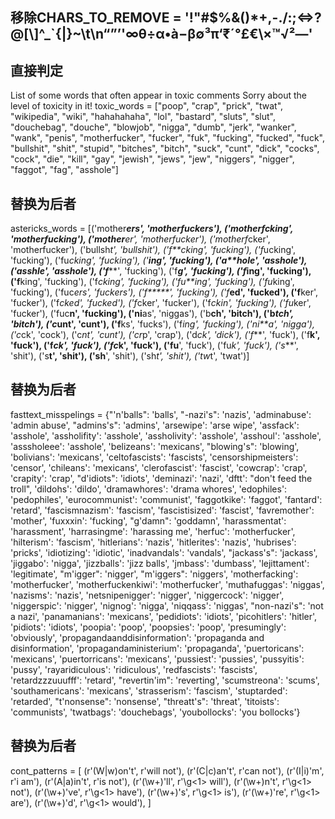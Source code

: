 ## 移除CHARS_TO_REMOVE = '!"#$%&()*+,-./:;<=>?@[\\]^_`{|}~\t\n“”’\'∞θ÷α•à−β∅³π‘₹´°£€\×™√²—'

##  直接判定
List of some words that often appear in toxic comments Sorry about the level of toxicity in it!
toxic_words = ["poop", "crap", "prick", "twat", "wikipedia", "wiki", "hahahahaha", "lol", "bastard", "sluts", "slut", "douchebag", "douche", "blowjob", "nigga", "dumb", "jerk", "wanker", "wank", "penis", "motherfucker", "fucker", "fuk", "fucking", "fucked", "fuck", "bullshit", "shit", "stupid", "bitches", "bitch", "suck", "cunt", "dick", "cocks", "cock", "die", "kill", "gay", "jewish", "jews", "jew", "niggers", "nigger", "faggot", "fag", "asshole"]



## 替换为后者
astericks_words = [('mother****ers', 'motherfuckers'), ('motherf*cking', 'motherfucking'), ('mother****er', 'motherfucker'), ('motherf*cker', 'motherfucker'), ('bullsh*t', 'bullshit'), ('f**cking', 'fucking'), ('f*ucking', 'fucking'), ('fu*cking', 'fucking'), ('****ing', 'fucking'), ('a**hole', 'asshole'), ('assh*le', 'asshole'), ('f******', 'fucking'), ('f*****g', 'fucking'), ('f***ing', 'fucking'), ('f**king', 'fucking'), ('f*cking', 'fucking'), ('fu**ing', 'fucking'), ('fu*king', 'fucking'), ('fuc*ers', 'fuckers'), ('f*****', 'fucking'), ('f***ed', 'fucked'), ('f**ker', 'fucker'), ('f*cked', 'fucked'), ('f*cker', 'fucker'), ('f*ckin', 'fucking'), ('fu*ker', 'fucker'), ('fuc**n', 'fucking'), ('ni**as', 'niggas'), ('b**ch', 'bitch'), ('b*tch', 'bitch'), ('c*unt', 'cunt'), ('f**ks', 'fucks'), ('f*ing', 'fucking'), ('ni**a', 'nigga'), ('c*ck', 'cock'), ('c*nt', 'cunt'), ('cr*p', 'crap'), ('d*ck', 'dick'), ('f***', 'fuck'), ('f**k', 'fuck'), ('f*ck', 'fuck'), ('fc*k', 'fuck'), ('fu**', 'fuck'), ('fu*k', 'fuck'), ('s***', 'shit'), ('s**t', 'shit'), ('sh**', 'shit'), ('sh*t', 'shit'), ('tw*t', 'twat')]

## 替换为后者
fasttext_misspelings = {"'n'balls": 'balls', "-nazi's": 'nazis', 'adminabuse': 'admin abuse', "admins's": 'admins', 'arsewipe': 'arse wipe', 'assfack': 'asshole', 'assholifity': 'asshole', 'assholivity': 'asshole', 'asshoul': 'asshole', 'asssholeee': 'asshole', 'belizeans': 'mexicans', "blowing's": 'blowing', 'bolivians': 'mexicans', 'celtofascists': 'fascists', 'censorshipmeisters': 'censor', 'chileans': 'mexicans', 'clerofascist': 'fascist', 'cowcrap': 'crap', 'crapity': 'crap', "d'idiots": 'idiots', 'deminazi': 'nazi', 'dftt': "don't feed the troll", 'dildohs': 'dildo', 'dramawhores': 'drama whores', 'edophiles': 'pedophiles', 'eurocommunist': 'communist', 'faggotkike': 'faggot', 'fantard': 'retard', 'fascismnazism': 'fascism', 'fascistisized': 'fascist', 'favremother': 'mother', 'fuxxxin': 'fucking', "g'damn": 'goddamn', 'harassmentat': 'harassment', 'harrasingme': 'harassing me', 'herfuc': 'motherfucker', 'hilterism': 'fascism', 'hitlerians': 'nazis', 'hitlerites': 'nazis', 'hubrises': 'pricks', 'idiotizing': 'idiotic', 'inadvandals': 'vandals', "jackass's": 'jackass', 'jiggabo': 'nigga', 'jizzballs': 'jizz balls', 'jmbass': 'dumbass', 'lejittament': 'legitimate', "m'igger": 'nigger', "m'iggers": 'niggers', 'motherfacking': 'motherfucker', 'motherfuckenkiwi': 'motherfucker', 'muthafuggas': 'niggas', 'nazisms': 'nazis', 'netsnipenigger': 'nigger', 'niggercock': 'nigger', 'niggerspic': 'nigger', 'nignog': 'nigga', 'niqqass': 'niggas', "non-nazi's": 'not a nazi', 'panamanians': 'mexicans', 'pedidiots': 'idiots', 'picohitlers': 'hitler', 'pidiots': 'idiots', 'poopia': 'poop', 'poopsies': 'poop', 'presumingly': 'obviously', 'propagandaanddisinformation': 'propaganda and disinformation', 'propagandaministerium': 'propaganda', 'puertoricans': 'mexicans', 'puertorricans': 'mexicans', 'pussiest': 'pussies', 'pussyitis': 'pussy', 'rayaridiculous': 'ridiculous', 'redfascists': 'fascists', 'retardzzzuuufff': 'retard', "revertin'im": 'reverting', 'scumstreona': 'scums', 'southamericans': 'mexicans', 'strasserism': 'fascism', 'stuptarded': 'retarded', "t'nonsense": 'nonsense', "threatt's": 'threat', 'titoists': 'communists', 'twatbags': 'douchebags', 'youbollocks': 'you bollocks'}

## 替换为后者
cont_patterns = [
    (r'(W|w)on\'t', r'will not'),
    (r'(C|c)an\'t', r'can not'),
    (r'(I|i)\'m', r'i am'),
    (r'(A|a)in\'t', r'is not'),
    (r'(\w+)\'ll', r'\g<1> will'),
    (r'(\w+)n\'t', r'\g<1> not'),
    (r'(\w+)\'ve', r'\g<1> have'),
    (r'(\w+)\'s', r'\g<1> is'),
    (r'(\w+)\'re', r'\g<1> are'),
    (r'(\w+)\'d', r'\g<1> would'),
]
